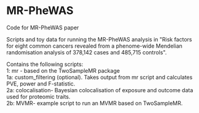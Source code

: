 # MR-PheWAS
Code for MR-PheWAS paper

Scripts and toy data for running the MR-PheWAS analysis in "Risk factors for eight common cancers revealed from a phenome-wide Mendelian randomisation analysis of 378,142 cases and 485,715 controls".

Contains the following scripts:  
1: mr - based on the TwoSampleMR package  
1a: custom_filtering (optional). Takes output from mr script and calculates PVE, power and F-statistic.  
2a: colocalisation- Bayesian colocalisation of exposure and outcome data used for proteomic traits.  
2b: MVMR- example script to run an MVMR based on TwoSampleMR.  


